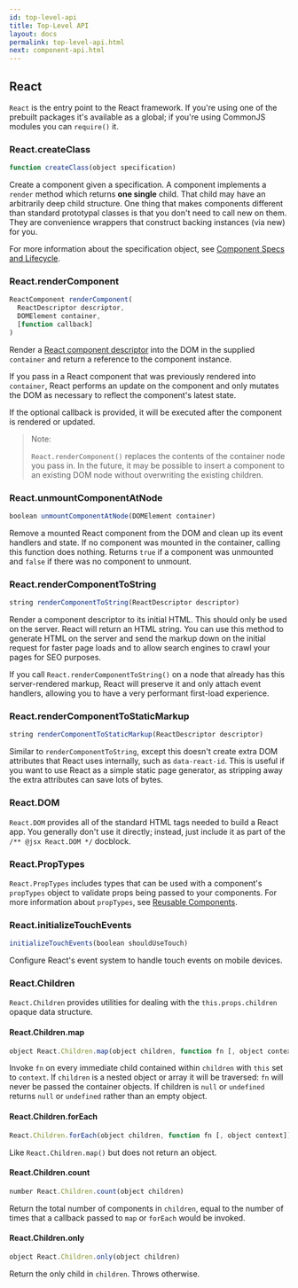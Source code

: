 ```yaml
---
id: top-level-api
title: Top-Level API
layout: docs
permalink: top-level-api.html
next: component-api.html
---
```


## React

`React` is the entry point to the React framework. If you're using one of the prebuilt packages it's available as a global; if you're using CommonJS modules you can `require()` it.


### React.createClass

```javascript
function createClass(object specification)
```

Create a component given a specification. A component implements a `render` method which returns **one single** child. That child may have an arbitrarily deep child structure. One thing that makes components different than standard prototypal classes is that you don't need to call new on them. They are convenience wrappers that construct backing instances (via new) for you.

For more information about the specification object, see [Component Specs and Lifecycle](/react/docs/component-specs.html).


### React.renderComponent

```javascript
ReactComponent renderComponent(
  ReactDescriptor descriptor,
  DOMElement container,
  [function callback]
)
```

Render a [React component descriptor](http://facebook.github.io/react/docs/references-to-components.html) into the DOM in the supplied `container` and return a reference to the component instance.

If you pass in a React component that was previously rendered into `container`, React performs an update on the component and only mutates the DOM as necessary to reflect the component's latest state.

If the optional callback is provided, it will be executed after the component is rendered or updated.

> Note:
>
> `React.renderComponent()` replaces the contents of the container node you
> pass in. In the future, it may be possible to insert a component to an
> existing DOM node without overwriting the existing children.


### React.unmountComponentAtNode

```javascript
boolean unmountComponentAtNode(DOMElement container)
```

Remove a mounted React component from the DOM and clean up its event handlers and state. If no component was mounted in the container, calling this function does nothing. Returns `true` if a component was unmounted and `false` if there was no component to unmount.


### React.renderComponentToString

```javascript
string renderComponentToString(ReactDescriptor descriptor)
```

Render a component descriptor to its initial HTML. This should only be used on the server. React will return an HTML string. You can use this method to generate HTML on the server and send the markup down on the initial request for faster page loads and to allow search engines to crawl your pages for SEO purposes.

If you call `React.renderComponentToString()` on a node that already has this server-rendered markup, React will preserve it and only attach event handlers, allowing you to have a very performant first-load experience.


### React.renderComponentToStaticMarkup

```javascript
string renderComponentToStaticMarkup(ReactDescriptor descriptor)
```

Similar to `renderComponentToString`, except this doesn't create extra DOM attributes that React uses internally, such as `data-react-id`. This is useful if you want to use React as a simple static page generator, as stripping away the extra attributes can save lots of bytes.


### React.DOM

`React.DOM` provides all of the standard HTML tags needed to build a React app. You generally don't use it directly; instead, just include it as part of the `/** @jsx React.DOM */` docblock.


### React.PropTypes

`React.PropTypes` includes types that can be used with a component's `propTypes` object to validate props being passed to your components. For more information about `propTypes`, see [Reusable Components](/react/docs/reusable-components.html).


### React.initializeTouchEvents

```javascript
initializeTouchEvents(boolean shouldUseTouch)
```

Configure React's event system to handle touch events on mobile devices.


### React.Children

`React.Children` provides utilities for dealing with the `this.props.children` opaque data structure.

#### React.Children.map

```javascript
object React.Children.map(object children, function fn [, object context])
```

Invoke `fn` on every immediate child contained within `children` with `this` set to `context`. If `children` is a nested object or array it will be traversed: `fn` will never be passed the container objects. If children is `null` or `undefined` returns `null` or `undefined` rather than an empty object.

#### React.Children.forEach

```javascript
React.Children.forEach(object children, function fn [, object context])
```

Like `React.Children.map()` but does not return an object.

#### React.Children.count

```javascript
number React.Children.count(object children)
```

Return the total number of components in `children`, equal to the number of times that a callback passed to `map` or `forEach` would be invoked.

#### React.Children.only

```javascript
object React.Children.only(object children)
```

Return the only child in `children`. Throws otherwise.
